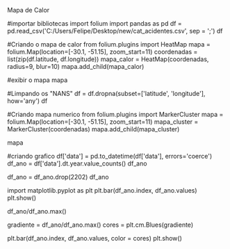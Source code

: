 Mapa de Calor

#importar bibliotecas
import folium
import pandas as pd
df = pd.read_csv('C:/Users/Felipe/Desktop/new/cat_acidentes.csv', sep = ';')
df


#Criando o mapa de calor
from folium.plugins import HeatMap
mapa = folium.Map(location=[-30.1, -51.15], zoom_start=11)
coordenadas = list(zip(df.latitude, df.longitude))
mapa_calor = HeatMap(coordenadas, radius=9, blur=10)
mapa.add_child(mapa_calor)

#exibir o mapa
mapa

#Limpando os "NANS"
df = df.dropna(subset=['latitude', 'longitude'], how='any')
df

#Criando mapa numerico
from folium.plugins import MarkerCluster
mapa = folium.Map(location=[-30.1, -51.15], zoom_start=11)
mapa_cluster = MarkerCluster(coordenadas)
mapa.add_child(mapa_cluster)

mapa

#criando grafico 
df['data'] = pd.to_datetime(df['data'], errors='coerce')
df_ano = df['data'].dt.year.value_counts()
df_ano

df_ano = df_ano.drop(2202)
df_ano

import matplotlib.pyplot as plt
plt.bar(df_ano.index, df_ano.values)
plt.show()

df_ano/df_ano.max()

gradiente = df_ano/df_ano.max()
cores = plt.cm.Blues(gradiente)

plt.bar(df_ano.index, df_ano.values, color = cores)
plt.show()
